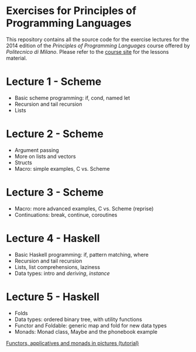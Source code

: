 Exercises for Principles of Programming Languages
==========================

This repository contains all the source code for the exercise lectures for the 2014 edition of the *Principles of Programming Languages* course offered by *Politecnico di Milano*. Please refer to the [course site](http://home.deib.polimi.it/pradella/PL.html) for the lessons material.

# Lecture 1 - Scheme
* Basic scheme programming: if, cond, named let
* Recursion and tail recursion
* Lists

# Lecture 2 - Scheme
* Argument passing
* More on lists and vectors
* Structs
* Macro: simple examples, C vs. Scheme

# Lecture 3 - Scheme
* Macro: more advanced examples, C vs. Scheme (reprise)
* Continuations: break, continue, coroutines

# Lecture 4 - Haskell
* Basic Haskell programming: if, pattern matching, where
* Recursion and tail recursion
* Lists, list comprehensions, laziness
* Data types: intro and *deriving*, *instance*

# Lecture 5 - Haskell
* Folds
* Data types: ordered binary tree, with utility functions
* Functor and Foldable: generic map and fold for new data types
* Monads: Monad class, Maybe and the phonebook example

[Functors, applicatives and monads in pictures (tutorial)](http://adit.io/posts/2013-04-17-functors,_applicatives,_and_monads_in_pictures.html)
